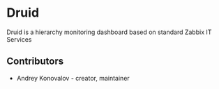 # Druid

Druid is a hierarchy monitoring dashboard based on standard Zabbix IT Services

## Contributors

- Andrey Konovalov - creator, maintainer

